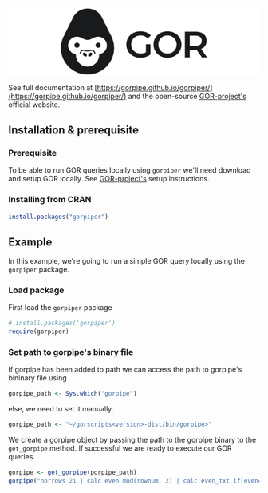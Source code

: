 ![](man/figures/logo.svg)


See full documentation at [https://gorpipe.github.io/gorpiper/](https://gorpipe.github.io/gorpiper/) and the open-source [GOR-project's](https://gorpipe.org) official website.

## Installation & prerequisite

### Prerequisite

To be able to run GOR queries locally using `gorpiper` we'll need download and setup GOR locally. See [GOR-project's](https://gorpipe.org) setup instructions.

### Installing from CRAN

``` r
install.packages("gorpiper")
```

## Example
In this example, we're going to run a simple GOR query locally using the `gorpiper` package. 

### Load package

First load the `gorpiper` package

``` r
# install.packages('gorpiper')
require(gorpiper)
```

### Set path to gorpipe's binary file

If gorpipe has been added to path we can access the path to gorpipe's bininary file using


``` r
gorpipe_path <- Sys.which("gorpipe")
```

else, we need to set it manually.

``` r
gorpipe_path <- "~/gorscripts<version>-dist/bin/gorpipe>"
```

We create a gorpipe object by passing the path to the gorpipe binary to the `get_gorpipe` method. If successful we are ready to execute our GOR queries.

``` r
gorpipe <- get_gorpipe(porpipe_path)
gorpipe("norrows 21 | calc even mod(rownum, 2) | calc even_txt if(even==1,'yes','no')")
```



